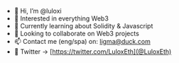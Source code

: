 - 👋 Hi, I’m @luloxi
- 👀 Interested in everything Web3
- 🌱 Currently learning about Solidity & Javascript
- 💞️ Looking to collaborate on Web3 projects
- 📫 Contact me (eng/spa) on: ligma@duck.com 
- 🦜 Twitter -> [https://twitter.com/LuloxEth](@LuloxEth)

<!---
luloxi/luloxi is a ✨ special ✨ repository because its `README.md` (this file) appears on your GitHub profile.
You can click the Preview link to take a look at your changes.
--->
